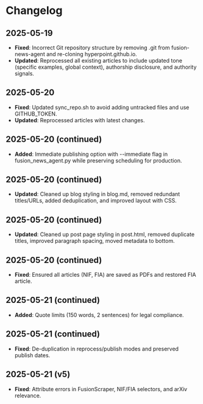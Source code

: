 # Changelog

## 2025-05-19
- **Fixed**: Incorrect Git repository structure by removing .git from fusion-news-agent and re-cloning hyperpoint.github.io.
- **Updated**: Reprocessed all existing articles to include updated tone (specific examples, global context), authorship disclosure, and authority signals.

## 2025-05-20
- **Fixed**: Updated sync_repo.sh to avoid adding untracked files and use GITHUB_TOKEN.
- **Updated**: Reprocessed articles with latest changes.

## 2025-05-20 (continued)
- **Added**: Immediate publishing option with --immediate flag in fusion_news_agent.py while preserving scheduling for production.

## 2025-05-20 (continued)
- **Updated**: Cleaned up blog styling in blog.md, removed redundant titles/URLs, added deduplication, and improved layout with CSS.

## 2025-05-20 (continued)
- **Updated**: Cleaned up post page styling in post.html, removed duplicate titles, improved paragraph spacing, moved metadata to bottom.

## 2025-05-20 (continued)
- **Fixed**: Ensured all articles (NIF, FIA) are saved as PDFs and restored FIA article.

## 2025-05-21 (continued)
- **Added**: Quote limits (150 words, 2 sentences) for legal compliance.

## 2025-05-21 (continued)
- **Fixed**: De-duplication in reprocess/publish modes and preserved publish dates.

## 2025-05-21 (v5)
- **Fixed**: Attribute errors in FusionScraper, NIF/FIA selectors, and arXiv relevance.
